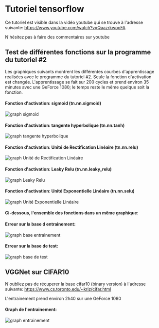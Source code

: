 # Tutoriel tensorflow

Ce tutoriel est visible dans la vidéo youtube qui se trouve à l'adresse suivante:
https://www.youtube.com/watch?v=QaazrkwooFA

N'hésitez pas à faire des commentaires sur youtube

## Test de différentes fonctions sur la programme du tutoriel #2

Les graphiques suivants montrent les différentes courbes d'apprentissage réalisées avec le programme du tutoriel #2. Seule la fonction d'activation est changée.
L'apprentissage se fait sur 200 cycles et prend environ 35 minutes avec une GeForce 1080; le temps reste le même quelque soit la fonction.

#### Fonction d'activation: sigmoid (tn.nn.sigmoid)
![graph sigmoid](https://github.com/L42Project/Tutoriels/blob/master/Tensorflow/tutoriel5/images/Figure_sigmoid.png)

#### Fonction d'activation: tangente hyperbolique (tn.nn.tanh)
![graph tangente hyperbolique](https://github.com/L42Project/Tutoriels/blob/master/Tensorflow/tutoriel5/images/Figure_tanh.png)

#### Fonction d'activation: Unité de Rectification Linéaire (tn.nn.relu)
![graph Unité de Rectification Linéaire](https://github.com/L42Project/Tutoriels/blob/master/Tensorflow/tutoriel5/images/Figure_relu.png)

#### Fonction d'activation: Leaky Relu (tn.nn.leaky_relu)
![graph Leaky Relu](https://github.com/L42Project/Tutoriels/blob/master/Tensorflow/tutoriel5/images/Figure_leaku_relu.png)

#### Fonction d'activation: Unité Exponentielle Linéaire (tn.nn.selu)
![graph Unité Exponentielle Linéaire](https://github.com/L42Project/Tutoriels/blob/master/Tensorflow/tutoriel5/images/Figure_selu.png)

#### Ci-dessous, l'ensemble des fonctions dans un même graphique:

#### Erreur sur la base d entrainement:
![graph base entrainement](https://github.com/L42Project/Tutoriels/blob/master/Tensorflow/tutoriel5/images/Figure_all.png)

#### Erreur sur la base de test:
![graph base de test](https://github.com/L42Project/Tutoriels/blob/master/Tensorflow/tutoriel5/images/Figure_all_2.png)

## VGGNet sur CIFAR10

N'oubliez pas de récuperer la base cifar10 (binary version) à l'adresse suivante:
https://www.cs.toronto.edu/~kriz/cifar.html

L'entrainement prend environ 2h40 sur une GeForce 1080

#### Graph de l'entrainement:
![graph entrainement](https://github.com/L42Project/Tutoriels/blob/master/Tensorflow/tutoriel5/Figure_cifar_vgg.png)

